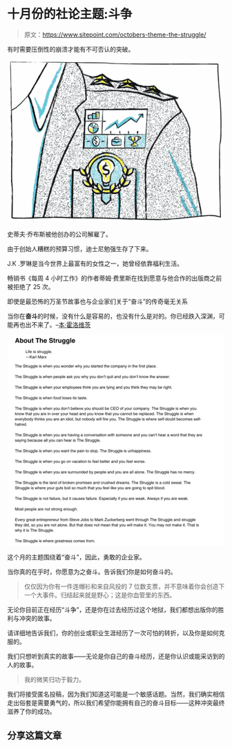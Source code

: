 # 十月份的社论主题:斗争

> 原文：<https://www.sitepoint.com/octobers-theme-the-struggle/>

有时需要压倒性的崩溃才能有不可否认的突破。

![enter image description here](img/06b95028f5f8b996a20fde6c4a4f44b0.png)

史蒂夫·乔布斯被他创办的公司解雇了。

由于创始人糟糕的预算习惯，迪士尼勉强生存了下来。

J.K .罗琳是当今世界上最富有的女性之一，她曾经依靠福利生活。

畅销书《每周 4 小时工作》的作者蒂姆·费里斯在找到愿意与他合作的出版商之前被拒绝了 25 次。

即使是最恐怖的万圣节故事也与企业家们关于“奋斗”的传奇毫无关系

当你在**奋斗**的时候，没有什么是容易的，也没有什么是对的。你已经跌入深渊，可能再也出不来了。–[本·霍洛维茨](http://techcrunch.com/2012/06/14/the-struggle/)

![enter image description here](img/ff326548ed60d712edc4cb55f896db2e.png)

这个月的主题围绕着“奋斗”，因此，勇敢的企业家。

当你真的在乎时，你愿意为之奋斗。告诉我们你是如何奋斗的。

> 仅仅因为你有一件连帽衫和来自风投的 7 位数支票，并不意味着你会创造下一个大事件。归结起来就是野心；这是你血管里的东西。

无论你目前正在经历“斗争”，还是你在过去经历过这个地狱，我们都想出版你的胜利与冲突的故事。

请详细地告诉我们，你的创业或职业生涯经历了一次可怕的转折，以及你是如何克服的。

我们只想听到真实的故事——无论是你自己的奋斗经历，还是你认识或能采访到的人的故事。

> 我的微笑归功于毅力。

我们将接受匿名投稿，因为我们知道这可能是一个敏感话题。当然，我们确实相信走出俗套是需要勇气的，所以我们希望你能拥有自己的奋斗目标——这种冲突最终滋养了你的成功。

## 分享这篇文章
